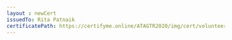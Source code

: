 ```yaml
--- 
layout : newCert 
issuedTo: Rita Patnaik
certificatePath: https://certifyme.online/ATAGTR2020/img/cert/volunteer/RitaPatnaik_283c5.png
--- 
```


